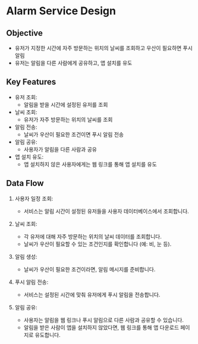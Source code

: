 # Alarm Service Design

## Objective

- 유저가 지정한 시간에 자주 방문하는 위치의 날씨를 조회하고 우산이 필요하면 푸시 알림
- 유저는 알림을 다른 사람에게 공유하고, 앱 설치를 유도

## Key Features

- 유저 조회:
    - 알림을 받을 시간에 설정된 유저를 조회
- 날씨 조회:
    - 유저가 자주 방문하는 위치의 날씨를 조회
- 알림 전송:
    - 날씨가 우산이 필요한 조건이면 푸시 알림 전송
- 알림 공유:
    - 사용자가 알림을 다른 사람과 공유
- 앱 설치 유도:
    - 앱 설치하지 않은 사용자에게는 웹 링크를 통해 앱 설치를 유도

## Data Flow

1. 사용자 일정 조회:
    - 서비스는 알림 시간이 설정된 유저들을 사용자 데이터베이스에서 조회합니다.

2. 날씨 조회:
    - 각 유저에 대해 자주 방문하는 위치의 날씨 데이터를 조회합니다.
    - 날씨가 우산이 필요할 수 있는 조건인지를 확인합니다 (예: 비, 눈 등).

3. 알림 생성:
    - 날씨가 우산이 필요한 조건이라면, 알림 메시지를 준비합니다.

4. 푸시 알림 전송:
    - 서비스는 설정된 시간에 맞춰 유저에게 푸시 알림을 전송합니다.

5. 알림 공유:
    - 사용자는 알림을 웹 링크나 푸시 알림으로 다른 사람과 공유할 수 있습니다.
    - 알림을 받은 사람이 앱을 설치하지 않았다면, 웹 링크를 통해 앱 다운로드 페이지로 유도합니다.
